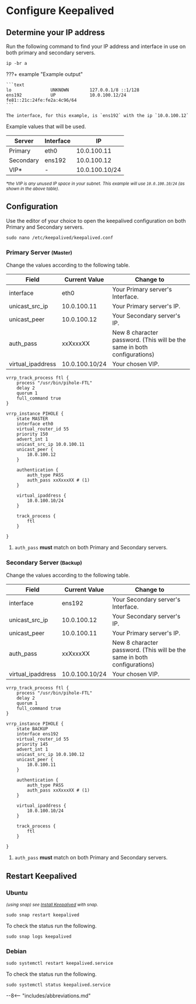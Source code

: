 # Configure Keepalived

## Determine your IP address

Run the following command to find your IP address and interface in use on both primary and secondary servers.

```shell
ip -br a
```

???+ example "Example output"

    ```text
    lo               UNKNOWN        127.0.0.1/8 ::1/128
    ens192           UP             10.0.100.12/24 fe81::21c:24fe:fe2a:4c96/64
    ```

    The interface, for this example, is `ens192` with the ip `10.0.100.12`

Example values that will be used.

Server | Interface | IP
------ | --------- | --
Primary | eth0 | 10.0.100.11
Secondary | ens192 | 10.0.100.12
VIP* | - | 10.0.100.10/24

<small>_\*the VIP is any unused IP space in your subnet. This example will use `10.0.100.10/24` (as shown in the above table)._</small>

## Configuration

Use the editor of your choice to open the keepalived configuration on both Primary and Secondary servers.

```shell
sudo nano /etc/keepalived/keepalived.conf
```

### Primary Server <small>(Master)</small>

Change the values according to the following table.

Field | Current Value | Change to
----- | ------------- | ---------
interface | eth0 | Your Primary server's Interface.
unicast_src_ip | 10.0.100.11 | Your Primary server's IP.
unicast_peer | 10.0.100.12 | Your Secondary server's IP.
auth_pass | xxXxxxXX | New 8 character password. (This will be the same in both configurations)
virtual_ipaddress | 10.0.100.10/24 | Your chosen VIP.

``` shell hl_lines="10 14 16 21 25" title="Primary Server: /etc/keepalived/keepalived.conf"
vrrp_track_process ftl {
    process "/usr/bin/pihole-FTL"
    delay 2
    quorum 1
    full_command true
}

vrrp_instance PIHOLE {
    state MASTER
    interface eth0
    virtual_router_id 55
    priority 150
    advert_int 1
    unicast_src_ip 10.0.100.11
    unicast_peer {
        10.0.100.12
    }

    authentication {
        auth_type PASS
        auth_pass xxXxxxXX # (1)
    }

    virtual_ipaddress {
        10.0.100.10/24
    }

    track_process {
        ftl
    }

}
```

1. `auth_pass` **must** match on both Primary and Secondary servers.

### Secondary Server <small>(Backup)</small>

Change the values according to the following table.

Field | Current Value | Change to
----- | ------------- | ---------
interface | ens192 | Your Secondary server's Interface.
unicast_src_ip | 10.0.100.12 | Your Secondary server's IP.
unicast_peer | 10.0.100.11 | Your Primary server's IP.
auth_pass | xxXxxxXX | New 8 character password. (This will be the same in both configurations)
virtual_ipaddress | 10.0.100.10/24 | Your chosen VIP.

``` shell hl_lines="10 14 16 21 25" title="Secondary Server: /etc/keepalived/keepalived.conf"
vrrp_track_process ftl {
    process "/usr/bin/pihole-FTL"
    delay 2
    quorum 1
    full_command true
}

vrrp_instance PIHOLE {
    state BACKUP
    interface ens192
    virtual_router_id 55
    priority 145
    advert_int 1
    unicast_src_ip 10.0.100.12
    unicast_peer {
        10.0.100.11
    }

    authentication {
        auth_type PASS
        auth_pass xxXxxxXX # (1)
    }

    virtual_ipaddress {
        10.0.100.10/24
    }

    track_process {
        ftl
    }

}
```

1. `auth_pass` **must** match on both Primary and Secondary servers.

## Restart Keepalived

### Ubuntu

<small>_(using snap) see [Install Keepalived](../install-keepalived/#ubuntu) with snap._</small>

```shell
sudo snap restart keepalived
```

To check the status run the following.

```shell
sudo snap logs keepalived
```

### Debian

```shell
sudo systemctl restart keepalived.service
```

To check the status run the following.

```shell
sudo systemctl status keepalived.service
```

--8<-- "includes/abbreviations.md"
